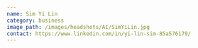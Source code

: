 ```yaml
---
name: Sim Yi Lin
category: business
image_path: /images/headshots/AI/SimYiLin.jpg
contact: https://www.linkedin.com/in/yi-lin-sim-85a576179/
---
```


